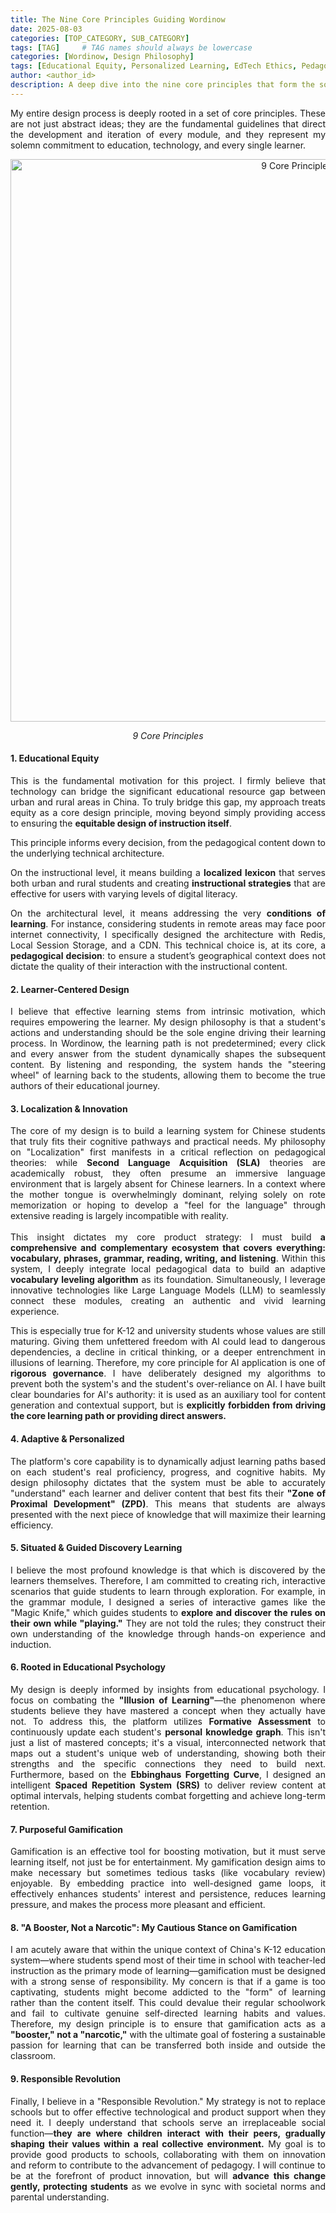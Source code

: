 ```yaml
---
title: The Nine Core Principles Guiding Wordinow
date: 2025-08-03
categories: [TOP_CATEGORY, SUB_CATEGORY]
tags: [TAG]     # TAG names should always be lowercase
categories: [Wordinow, Design Philosophy]
tags: [Educational Equity, Personalized Learning, EdTech Ethics, Pedagogy, Cognitive Science, Localization, Responsible Innovation, Learning Science, Founder Story]
author: <author_id>        
description: A deep dive into the nine core principles that form the soul of Wordinow, guiding its mission to deliver a truly equitable, personalized, and responsible learning experience for every student.
---
```

<div style="text-align: justify;">

<p>My entire design process is deeply rooted in a set of core principles. These are not just abstract ideas; they are the fundamental guidelines that direct the development and iteration of every module, and they represent my solemn commitment to education, technology, and every single learner.</p>

<p align="center">
  <img src="{{ '/assets/9corep.jpg' | relative_url }}" alt="9 Core Principles" width="900">
</p>

<p align="center"><em>9 Core Principles</em></p>

<h4>1. Educational Equity</h4>

<p>This is the fundamental motivation for this project. I firmly believe that technology can bridge the significant educational resource gap between urban and rural areas in China. To truly bridge this gap, my approach treats equity as a core design principle, moving beyond simply providing access to ensuring the <strong>equitable design of instruction itself</strong>.</p>

<p>This principle informs every decision, from the pedagogical content down to the underlying technical architecture.</p>

<p>On the instructional level, it means building a <strong>localized lexicon</strong> that serves both urban and rural students and creating <strong>instructional strategies</strong> that are effective for users with varying levels of digital literacy.</p>

<p>On the architectural level, it means addressing the very <strong>conditions of learning</strong>. For instance, considering students in remote areas may face poor internet connectivity, I specifically designed the architecture with Redis, Local Session Storage, and a CDN. This technical choice is, at its core, a <strong>pedagogical decision</strong>: to ensure a student’s geographical context does not dictate the quality of their interaction with the instructional content.</p>

<h4>2. Learner-Centered Design</h4>
<p>I believe that effective learning stems from intrinsic motivation, which requires empowering the learner. My design philosophy is that a student's actions and understanding should be the sole engine driving their learning process. In Wordinow, the learning path is not predetermined; every click and every answer from the student dynamically shapes the subsequent content. By listening and responding, the system hands the "steering wheel" of learning back to the students, allowing them to become the true authors of their educational journey.</p>

<h4>3. Localization & Innovation</h4>
<p>The core of my design is to build a learning system for Chinese students that truly fits their cognitive pathways and practical needs. My philosophy on "Localization" first manifests in a critical reflection on pedagogical theories: while <strong>Second Language Acquisition (SLA)</strong> theories are academically robust, they often presume an immersive language environment that is largely absent for Chinese learners. In a context where the mother tongue is overwhelmingly dominant, relying solely on rote memorization or hoping to develop a "feel for the language" through extensive reading is largely incompatible with reality.
<br><br>
This insight dictates my core product strategy: I must build <strong>a comprehensive and complementary ecosystem that covers everything: vocabulary, phrases, grammar, reading, writing, and listening</strong>. Within this system, I deeply integrate local pedagogical data to build an adaptive <strong>vocabulary leveling algorithm</strong> as its foundation. Simultaneously, I leverage innovative technologies like Large Language Models (LLM) to seamlessly connect these modules, creating an authentic and vivid learning experience.</p>
<p>This is especially true for K-12 and university students whose values are still maturing. Giving them unfettered freedom with AI could lead to dangerous dependencies, a decline in critical thinking, or a deeper entrenchment in illusions of learning. Therefore, my core principle for AI application is one of <strong>rigorous governance</strong>. I have deliberately designed my algorithms to prevent both the system's and the student's over-reliance on AI. I have built clear boundaries for AI's authority: it is used as an auxiliary tool for content generation and contextual support, but is <strong>explicitly forbidden from driving the core learning path or providing direct answers.</strong></p>

<h4>4. Adaptive & Personalized</h4>
<p>The platform's core capability is to dynamically adjust learning paths based on each student's real proficiency, progress, and cognitive habits. My design philosophy dictates that the system must be able to accurately "understand" each learner and deliver content that best fits their <strong>"Zone of Proximal Development" (ZPD)</strong>. This means that students are always presented with the next piece of knowledge that will maximize their learning efficiency.</p>

<h4>5. Situated & Guided Discovery Learning</h4>
<p>I believe the most profound knowledge is that which is discovered by the learners themselves. Therefore, I am committed to creating rich, interactive scenarios that guide students to learn through exploration. For example, in the grammar module, I designed a series of interactive games like the "Magic Knife," which guides students to <strong>explore and discover the rules on their own while "playing."</strong> They are not told the rules; they construct their own understanding of the knowledge through hands-on experience and induction.</p>

<h4>6. Rooted in Educational Psychology</h4>
<p>My design is deeply informed by insights from educational psychology. I focus on combating the <strong>"Illusion of Learning"</strong>—the phenomenon where students believe they have mastered a concept when they actually have not. To address this, the platform utilizes <strong>Formative Assessment</strong> to continuously update each student's <strong>personal knowledge graph</strong>. This isn't just a list of mastered concepts; it's a visual, interconnected network that maps out a student's unique web of understanding, showing both their strengths and the specific connections they need to build next. Furthermore, based on the <strong>Ebbinghaus Forgetting Curve</strong>, I designed an intelligent <strong>Spaced Repetition System (SRS)</strong> to deliver review content at optimal intervals, helping students combat forgetting and achieve long-term retention.</p>

<h4>7. Purposeful Gamification</h4>
<p>Gamification is an effective tool for boosting motivation, but it must serve learning itself, not just be for entertainment. My gamification design aims to make necessary but sometimes tedious tasks (like vocabulary review) enjoyable. By embedding practice into well-designed game loops, it effectively enhances students' interest and persistence, reduces learning pressure, and makes the process more pleasant and efficient.</p>

<h4>8. "A Booster, Not a Narcotic": My Cautious Stance on Gamification</h4>
<p>I am acutely aware that within the unique context of China's K-12 education system—where students spend most of their time in school with teacher-led instruction as the primary mode of learning—gamification must be designed with a strong sense of responsibility. My concern is that if a game is too captivating, students might become addicted to the "form" of learning rather than the content itself. This could devalue their regular schoolwork and fail to cultivate genuine self-directed learning habits and values. Therefore, my design principle is to ensure that gamification acts as a <strong>"booster," not a "narcotic,"</strong> with the ultimate goal of fostering a sustainable passion for learning that can be transferred both inside and outside the classroom.</p>

<h4>9. Responsible Revolution</h4>
<p>Finally, I believe in a "Responsible Revolution." My strategy is not to replace schools but to offer effective technological and product support when they need it. I deeply understand that schools serve an irreplaceable social function—<strong>they are where children interact with their peers, gradually shaping their values within a real collective environment.</strong> My goal is to provide good products to schools, collaborating with them on innovation and reform to contribute to the advancement of pedagogy. I will continue to be at the forefront of product innovation, but will <strong>advance this change gently, protecting students</strong> as we evolve in sync with societal norms and parental understanding.</p>
</div>
